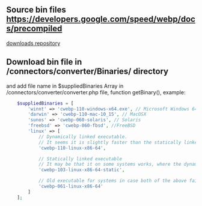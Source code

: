 ## Source bin files https://developers.google.com/speed/webp/docs/precompiled 
[downloads repository](https://storage.googleapis.com/downloads.webmproject.org/releases/webp/index.html)

## Download bin file in /connectors/converter/Binaries/ directory
and add file name in $suppliedBinaries Array in /connectors/converter/converter.php file, function getBinary(), example:
```PHP
	$suppliedBinaries = [
		'winnt' => 'cwebp-110-windows-x64.exe', // Microsoft Windows 64bit
		'darwin' => 'cwebp-110-mac-10_15', // MacOSX
		'sunos' => 'cwebp-060-solaris', // Solaris
		'freebsd' => 'cwebp-060-fbsd', //FreeBSD
		'linux' => [
			// Dynamically linked executable.
			// It seems it is slightly faster than the statically linked
			'cwebp-110-linux-x86-64',

			// Statically linked executable
			// It may be that it on some systems works, where the dynamically linked does not (see #196)
			'cwebp-103-linux-x86-64-static',

			// Old executable for systems in case both of the above fails
			'cwebp-061-linux-x86-64'
		]
	];
```
